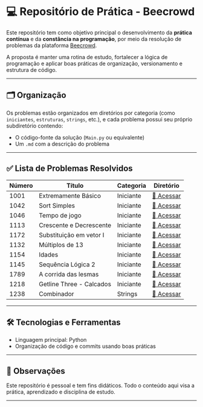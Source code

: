 # 💻 Repositório de Prática - Beecrowd

Este repositório tem como objetivo principal o desenvolvimento da **prática contínua** e da **constância na programação**, por meio da resolução de problemas da plataforma [Beecrowd](https://www.beecrowd.com.br/).

A proposta é manter uma rotina de estudo, fortalecer a lógica de programação e aplicar boas práticas de organização, versionamento e estrutura de código.

---

## 🗂️ Organização

Os problemas estão organizados em diretórios por categoria (como `iniciantes`, `estruturas`, `strings`, etc.), e cada problema possui seu próprio subdiretório contendo:

- O código-fonte da solução (`Main.py` ou equivalente)
- Um `.md` com a descrição do problema

---

## ✅ Lista de Problemas Resolvidos

| Número | Título                   | Categoria | Diretório                                |
| ------ | ------------------------ | --------- | ---------------------------------------- |
| 1001   | Extremamente Básico      | Iniciante | [🔗 Acessar](problemas/iniciantes/1001/) |
| 1042   | Sort Simples             | Iniciante | [🔗 Acessar](problemas/iniciantes/1042/) |
| 1046   | Tempo de jogo            | Iniciante | [🔗 Acessar](problemas/iniciantes/1046/) |
| 1113   | Crescente e Decrescente  | Iniciante | [🔗 Acessar](problemas/iniciantes/1113/) |
| 1172   | Substituição em vetor I  | Iniciante | [🔗 Acessar](problemas/iniciantes/1172/) |
| 1132   | Múltiplos de 13          | Iniciante | [🔗 Acessar](problemas/iniciantes/1132/) |
| 1154   | Idades                   | Iniciante | [🔗 Acessar](problemas/iniciantes/1154/) |
| 1145   | Sequência Lógica 2       | Iniciante | [🔗 Acessar](problemas/iniciantes/1145/) |
| 1789   | A corrida das lesmas     | Iniciante | [🔗 Acessar](problemas/iniciantes/1789/) |
| 1218   | Getline Three - Calcados | Iniciante | [🔗 Acessar](problemas/iniciantes/1218/) |
| 1238   | Combinador               | Strings   | [🔗 Acessar](problemas/strings/1238/)    |

---

## 🛠️ Tecnologias e Ferramentas

- Linguagem principal: Python
- Organização de código e commits usando boas práticas

---

## 📌 Observações

Este repositório é pessoal e tem fins didáticos. Todo o conteúdo aqui visa a prática, aprendizado e disciplina de estudo.

---
